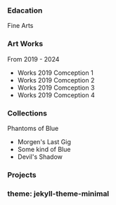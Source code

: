 
### Edacation
Fine Arts

### Art Works
From 2019 - 2024
- Works 2019 Comception 1
- Works 2019 Comception 2
- Works 2019 Comception 3
- Works 2019 Comception 4


### Collections 
Phantoms of Blue 
- Morgen's Last Gig
- Some kind of Blue
- Devil's Shadow


### Projects
### theme: jekyll-theme-minimal
